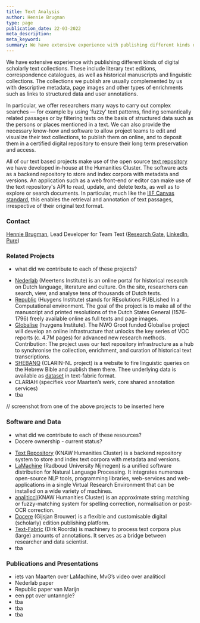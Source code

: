 ```yaml
---
title: Text Analysis
author: Hennie Brugman
type: page
publication_date: 22-03-2022
meta_description:
meta_keyword:
summary: We have extensive experience with publishing different kinds of digital scholarly text collections. These include literary text editions, correspondence catalogues, as well as historical manuscripts and linguistic collections.
---
```

We have extensive experience with publishing different kinds of digital scholarly text collections. These include literary text editions, correspondence catalogues, as well as historical manuscripts and linguistic collections. The collections we publish are usually complemented by us with descriptive metadata, page images and other types of enrichments such as links to structured data and user annotations.

In particular, we offer researchers many ways to carry out complex searches — for example by using 'fuzzy' text patterns, finding semantically related passages or by filtering texts on the basis of structured data such as the persons or places mentioned in a text. We can also provide the necessary know-how and software to allow project teams to edit and visualize their text collections, to publish them on online, and to deposit them in a certified digital repository to ensure their long term preservation and access.

All of our text based projects make use of the open source [text repository](https://github.com/knaw-huc/textrepo) we have developed in-house at the Humanities Cluster. The software acts as a backend repository to store and index corpora with metadata and versions. An application such as a web front-end or editor can make use of the text repository's API to read, update, and delete texts, as well as to explore or search documents. In particular, much like the [IIIF Canvas standard](https://iiif.io), this enables the retrieval and annotation of text passages, irrespective of their original text format.

### Contact

[Hennie Brugman](mailto:hennie.brugman@di.huc.knaw.nl), Lead Developer for Team Text ([Research Gate](https://www.researchgate.net/profile/Hennie-Brugman), [LinkedIn](https://nl.linkedin.com/in/hennie-brugman-8327369), [Pure](https://pure.knaw.nl/portal/en/persons/h-brugman))

### Related Projects

+ what did we contribute to each of these projects?

- [Nederlab](https://www.nederlab.nl) (Meertens Institute) is an online portal for historical research on Dutch language, literature and culture. On the site, researchers can search, view, and analyse tens of thousands of Dutch texts.
- [Republic](https://republic.huygens.knaw.nl) (Huygens Institute) stands for REsolutions PUBLished In a Computational environment. The goal of the project is to make all of the manuscript and printed resolutions of the Dutch States General (1576-1796) freely available online as full texts and page images.
- [Globalise](https://globalise.huygens.knaw.nl) (huygens Institute). The NWO Groot funded Globalise project will develop an online infrastructure that unlocks the key series of VOC reports (c. 4.7M pages) for advanced new research methods. Contribution: The project uses our text repository infrastructure as a hub to synchronise the collection, enrichment, and curation of historical text transcriptions.
- [SHEBANQ](https://shebanq.ancient-data.org) (CLARIN-NL project) is a website to fire linguistic queries on the Hebrew Bible and publish them there. Thee underlying data is available as [dataset](https://github.com/ETCBC/BHSA) in text-fabric format.
- CLARIAH (specifiek voor Maarten’s werk, core shared annotation services)
- tba

// screenshot from one of the above projects to be inserted here

### Software and Data

+ what did we contribute to each of these resources?
+ Docere ownership - current status?

- [Text Repository](https://github.com/knaw-huc/textrepo) (KNAW Humanities Cluster) is a  backend repository system to store and index text corpora with metadata and versions.
- [LaMachine](https://proycon.github.io/LaMachine) (Radboud University Nijmegen) is a unified software distribution for Natural Language Processing. It integrates numerous open-source NLP tools, programming libraries, web-services and web-applications in a single Virtual Research Environment that can be installed on a wide variety of machines.
- [analiticcl](https://github.com/proycon/analiticcl)(KNAW Humanities Cluster) is an approximate string matching or fuzzy-matching system for spelling correction, normalisation or post-OCR correction.
- [Docere](https://github.com/knaw-huc/docere) (Gijsjan Brouwer) is a flexible and customisable digital (scholarly) edition publishing platform.
- [Text-Fabric](https://annotation.github.io/text-fabric/tf/index.html) (Dirk Roorda) is machinery to process text corpora plus (large) amounts of annotations. It serves as a bridge between researcher and data scientist.
- tba

### Publications and Presentations

- iets van Maarten over LaMachine, MvG’s video over analiticcl
- Nederlab paper
- Republic paper van Marijn
- een ppt over untanngle?
- tba
- tba
- tba
